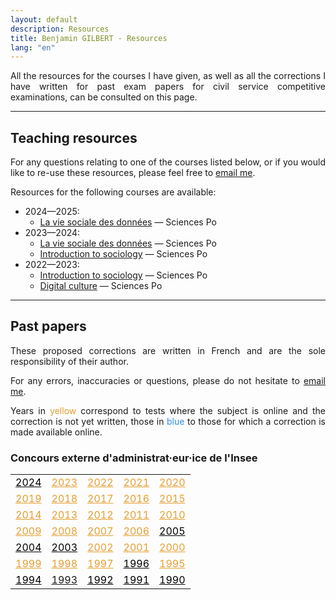 ```yaml
---
layout: default
description: Resources
title: Benjamin GILBERT - Resources
lang: "en"
---
```


<div style="text-align: justify"> 

<p> All the resources for the courses I have given, as well as all the corrections I have written for past exam papers for civil service competitive examinations, can be consulted on this page. </p>

</div>

---

## Teaching resources

<div style="text-align: justify"> 

<p> For any questions relating to one of the courses listed below, or if you would like to re-use these resources, please feel free to <a href = "mailto:benjamin.gilbert@sciencespo.fr">email me</a>. </p>

<p> Resources for the following courses are available:</p>

</div>

* 2024—2025:
    * [La vie sociale des données](/fr/ressources/lectures/la_vie_sociale_des_donnees_2024_2025) — Sciences Po
* 2023—2024:
    * [La vie sociale des données](/fr/ressources/lectures/la_vie_sociale_des_donnees_2023_2024) — Sciences Po
    * [Introduction to sociology](/en/resources/lectures/introduction_to_sociology_2023_2024) — Sciences Po
* 2022—2023:
    * [Introduction to sociology](/en/resources/lectures/introduction_to_sociology_2022_2023) — Sciences Po
    * [Digital culture](/en/resources/lectures/digital_culture_2022_2023) — Sciences Po

---

## Past papers

<div style="text-align: justify"> 

<p> These proposed corrections are written in French and are the sole responsibility of their author. </p>

<p> For any errors, inaccuracies or questions, please do not hesitate to <a href = "mailto:benjamin.gilbert@sciencespo.fr">email me</a>. </p>

<p> Years in <span style="color: #e79e31">yellow</span> correspond to tests where the subject is online and the correction is not yet written, those in <span style="color: #318CE7">blue</span> to those for which a correction is made available online.</p>

</div>

### Concours externe d'administrat·eur·ice de l'Insee

<div>

<table border="0">
  <tr>
    <td><a style="color:#000000;" href = "/fr/ressources/corrections/insee_administrateur_externe_2024">2024</a></td>
    <td><a style="color:#e79e31;" href = "/fr/ressources/corrections/insee_administrateur_externe_2023">2023</a></td>
    <td><a style="color:#e79e31;" href = "/fr/ressources/corrections/insee_administrateur_externe_2022">2022</a></td>
    <td><a style="color:#e79e31;" href = "/fr/ressources/corrections/insee_administrateur_externe_2021">2021</a></td>
    <td><a style="color:#e79e31;" href = "/fr/ressources/corrections/insee_administrateur_externe_2020">2020</a></td>
  </tr>
  <tr>
    <td><a style="color:#e79e31;" href = "/fr/ressources/corrections/insee_administrateur_externe_2019">2019</a></td>
    <td><a style="color:#e79e31;" href = "/fr/ressources/corrections/insee_administrateur_externe_2018">2018</a></td>
    <td><a style="color:#e79e31;" href = "/fr/ressources/corrections/insee_administrateur_externe_2017">2017</a></td>
    <td><a style="color:#e79e31;" href = "/fr/ressources/corrections/insee_administrateur_externe_2016">2016</a></td>
    <td><a style="color:#e79e31;" href = "/fr/ressources/corrections/insee_administrateur_externe_2015">2015</a></td>
  </tr>
  <tr>
    <td><a style="color:#e79e31;" href = "/fr/ressources/corrections/insee_administrateur_externe_2014">2014</a></td>
    <td><a style="color:#e79e31;" href = "/fr/ressources/corrections/insee_administrateur_externe_2013">2013</a></td>
    <td><a style="color:#e79e31;" href = "/fr/ressources/corrections/insee_administrateur_externe_2012">2012</a></td>
    <td><a style="color:#e79e31;" href = "/fr/ressources/corrections/insee_administrateur_externe_2011">2011</a></td>
    <td><a style="color:#e79e31;" href = "/fr/ressources/corrections/insee_administrateur_externe_2010">2010</a></td>
  </tr>
  <tr>
    <td><a style="color:#e79e31;" href = "/fr/ressources/corrections/insee_administrateur_externe_2009">2009</a></td>
    <td><a style="color:#e79e31;" href = "/fr/ressources/corrections/insee_administrateur_externe_2008">2008</a></td>
    <td><a style="color:#e79e31;" href = "/fr/ressources/corrections/insee_administrateur_externe_2007">2007</a></td>
    <td><a style="color:#e79e31;" href = "/fr/ressources/corrections/insee_administrateur_externe_2006">2006</a></td>
    <td><a style="color:#000000;" href = "/fr/ressources/corrections/insee_administrateur_externe_2005">2005</a></td>
  </tr>
  <tr>
    <td><a style="color:#000000;" href = "/fr/ressources/corrections/insee_administrateur_externe_2004">2004</a></td>
    <td><a style="color:#000000;" href = "/fr/ressources/corrections/insee_administrateur_externe_2003">2003</a></td>
    <td><a style="color:#e79e31;" href = "/fr/ressources/corrections/insee_administrateur_externe_2002">2002</a></td>
    <td><a style="color:#e79e31;" href = "/fr/ressources/corrections/insee_administrateur_externe_2001">2001</a></td>
    <td><a style="color:#e79e31;" href = "/fr/ressources/corrections/insee_administrateur_externe_2000">2000</a></td>
  </tr>
  <tr>
    <td><a style="color:#e79e31;" href = "/fr/ressources/corrections/insee_administrateur_externe_1999">1999</a></td>
    <td><a style="color:#e79e31;" href = "/fr/ressources/corrections/insee_administrateur_externe_1998">1998</a></td>
    <td><a style="color:#e79e31;" href = "/fr/ressources/corrections/insee_administrateur_externe_1997">1997</a></td>
    <td><a style="color:#000000;" href = "/fr/ressources/corrections/insee_administrateur_externe_1996">1996</a></td>
    <td><a style="color:#e79e31;" href = "/fr/ressources/corrections/insee_administrateur_externe_1995">1995</a></td>
  </tr>
  <tr>
    <td><a style="color:#000000;" href = "/fr/ressources/corrections/insee_administrateur_externe_1994">1994</a></td>
    <td><a href = "/fr/ressources/corrections/insee_administrateur_externe_1993">1993</a></td>
    <td><a style="color:#000000;" href = "/fr/ressources/corrections/insee_administrateur_externe_1992">1992</a></td>
    <td><a style="color:#000000;" href = "/fr/ressources/corrections/insee_administrateur_externe_1991">1991</a></td>
    <td><a style="color:#000000;" href = "/fr/ressources/corrections/insee_administrateur_externe_1990">1990</a></td>
  </tr>
</table>